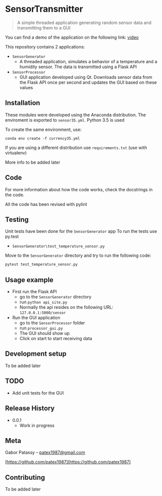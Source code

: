 # SensorTransmitter
> A simple threaded application generating random sensor data and transmitting them to a GUI

You can find a demo of the application on the following link: [video](https://streamable.com/cvf2k)

This repository contains 2 applications:

- `SensorGenerator`
	- A threaded application, simulates a behavior of a temperature and a humidity sensor. The data is transmitted using a Flask API
- `SensorProcessor`
	- GUI application developed using Qt. Downloads sensor data from the Flask API once per second and updates the GUI based on these values

## Installation

These modules were developed using the Anaconda distribution. The enviroment is exported to `sensor35.yml`. Python 3.5 is used

To create the same environment, use:
```
conda env create -f currency35.yml
```

If you are using a different distribution use `requirements.txt` (use with virtualenv)

More info to be added later

## Code

For more information about how the code works, check the docstrings in the code.

All the code has been revised with pylint


## Testing

Unit tests have been done for the `SensorGenerator` app
To run the tests use py.test

- `SensorGenerator\test_temperature_sensor.py`


Move to the `SensorGenerator` directory and try to run the following code:

```python
pytest test_temperature_sensor.py
```

## Usage example

- First run the Flask API
	+ go to the `SensorGenerator` directory
	+ run `python api_site.py`
	+ Normally the api resides on the following URL: `127.0.0.1:5000/sensor`
- Run the GUI application
	+ go to the `SensorProcessor` folder
	+ run `processor_gui.py`
	+ The GUI should show up
	+ Click on start to start receiving data


## Development setup

To be added later

## TODO

- Add unit tests for the GUI

## Release History


* 0.0.1
    * Work in progress

## Meta

Gabor Patassy – patex1987@gmail.com

[https://github.com/patex1987](https://github.com/patex1987)

## Contributing

To be added later
